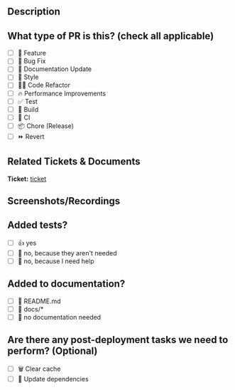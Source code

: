 ## Description

<!-- 
Please do not leave this blank 
This PR [adds/removes/fixes/replaces] the [feature/bug/etc]. 
-->

## What type of PR is this? (check all applicable)

- [ ] 🍕 Feature
- [ ] 🐛 Bug Fix
- [ ] 📝 Documentation Update
- [ ] 🎨 Style
- [ ] 🧑‍💻 Code Refactor
- [ ] 🔥 Performance Improvements
- [ ] ✅ Test
- [ ] 🤖 Build
- [ ] 🔁 CI
- [ ] 📦 Chore (Release)
- [ ] ⏩ Revert

## Related Tickets & Documents
<!-- 
Please add the related tickets and documents here. 
If using 3rd party project management software, please add a link to the relevant item.
-->
**Ticket:** [ticket](#)

## Screenshots/Recordings

<!-- Visual changes require screenshots or recordings -->


## Added tests?

- [ ] 👍 yes
- [ ] 🙅 no, because they aren't needed
- [ ] 🙋 no, because I need help

## Added to documentation?

- [ ] 📜 README.md
- [ ] 📓 docs/*
- [ ] 🙅 no documentation needed

## Are there any post-deployment tasks we need to perform? (Optional)

- [ ] 🗑️ Clear cache
- [ ] 🚀 Update dependencies

<!--
  Note: PRs with deleted sections will be marked invalid unless its an optional section

  For Work In Progress Pull Requests, please use the Draft PR feature,
  see https://github.blog/2019-02-14-introducing-draft-pull-requests/ for further details.
  
  For a timely review/response, please avoid force-pushing additional
  commits if your PR already received reviews or comments.
  
  Before submitting a Pull Request, please ensure you've done the following:
  - 📖 Read the project contributing guide: https://github.com/layux/template-minecraft/blob/main/CONTRIBUTING.md
  - 📖 Read the project code of conduct: https://github.com/layux/template-minecraft/blob/main/CODE_OF_CONDUCT.md
  - 👷‍♀️ Create small PRs. In most cases, this will be possible.
  - ✅ Provide tests for your changes.
  - 📝 Use descriptive commit messages.
  - 📗 Update any related documentation and include any relevant screenshots.
-->
